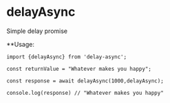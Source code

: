 # delayAsync

Simple delay promise

\*\*Usage:

```
import {delayAsync} from 'delay-async';

const returnValue = "Whatever makes you happy";

const response = await delayAsync(1000,delayAsync);

console.log(response) // "Whatever makes you happy"

```
